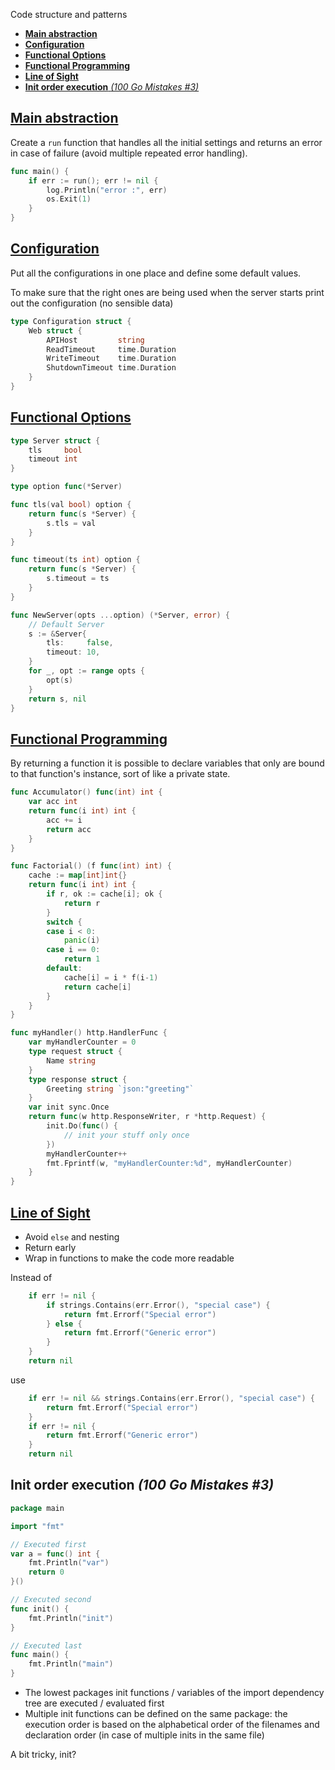 Code structure and patterns

- [**Main abstraction**](#main-abstraction)
- [**Configuration**](#configuration)
- [**Functional Options**](#functional-options)
- [**Functional Programming**](#functional-programming)
- [**Line of Sight**](#line-of-sight)
- [**Init order execution** *(100 Go Mistakes #3)*](#init-order-execution-100-go-mistakes-3)


## [**Main abstraction**](https://www.youtube.com/watch?v=IV0wrVb31Pg&t=10m40s)

Create a `run` function that handles all the initial settings and returns an error in case of failure (avoid multiple repeated error handling).

```go
func main() {
	if err := run(); err != nil {
		log.Println("error :", err)
		os.Exit(1)
	}
}
```

## [**Configuration**](https://www.youtube.com/watch?v=IV0wrVb31Pg&t=15m)

Put all the configurations in one place and define some default values.

To make sure that the right ones are being used when the server starts print out the configuration (no sensible data)

```go
type Configuration struct {
	Web struct {
		APIHost         string
		ReadTimeout     time.Duration
		WriteTimeout    time.Duration
		ShutdownTimeout time.Duration
	}
}
```


## [**Functional Options**](https://www.youtube.com/watch?v=jZ1ZsULRyE0&t=32m30s)

```go
type Server struct {
	tls     bool
	timeout int
}

type option func(*Server)

func tls(val bool) option {
	return func(s *Server) {
		s.tls = val
	}
}

func timeout(ts int) option {
	return func(s *Server) {
		s.timeout = ts
	}
}

func NewServer(opts ...option) (*Server, error) {
	// Default Server
	s := &Server{
		tls:     false,
		timeout: 10,
	}
	for _, opt := range opts {
		opt(s)
	}
	return s, nil
}
```


## [**Functional Programming**](https://www.youtube.com/watch?v=nxydu5aPtjQ&t=9m20s)

By returning a function it is possible to declare variables that only are bound to that function's instance, sort of like a private state.

```go
func Accumulator() func(int) int {
	var acc int
	return func(i int) int {
		acc += i
		return acc
	}
}
```

```go
func Factorial() (f func(int) int) {
	cache := map[int]int{}
	return func(i int) int {
		if r, ok := cache[i]; ok {
			return r
		}
		switch {
		case i < 0:
			panic(i)
		case i == 0:
			return 1
		default:
			cache[i] = i * f(i-1)
			return cache[i]
		}
	}
}
```

```go
func myHandler() http.HandlerFunc {
	var myHandlerCounter = 0
	type request struct {
		Name string
	}
	type response struct {
		Greeting string `json:"greeting"`
	}
	var init sync.Once
	return func(w http.ResponseWriter, r *http.Request) {
		init.Do(func() {
			// init your stuff only once
		})
		myHandlerCounter++
		fmt.Fprintf(w, "myHandlerCounter:%d", myHandlerCounter)
	}
}
```


## [**Line of Sight**](https://www.youtube.com/watch?v=zdKHq9Xo4OY&t=9m)

* Avoid `else` and nesting
* Return early
* Wrap in functions to make the code more readable

Instead of

```go
	if err != nil {
		if strings.Contains(err.Error(), "special case") {
			return fmt.Errorf("Special error")
		} else {
			return fmt.Errorf("Generic error")
		}
	}
	return nil
```

use

```go
	if err != nil && strings.Contains(err.Error(), "special case") {
		return fmt.Errorf("Special error")
	}
	if err != nil {
		return fmt.Errorf("Generic error")
	}
	return nil
```


## **Init order execution** *(100 Go Mistakes #3)*

```go
package main

import "fmt"

// Executed first
var a = func() int {
	fmt.Println("var")
	return 0
}()

// Executed second
func init() {
	fmt.Println("init")
}

// Executed last
func main() {
	fmt.Println("main")
}
```

* The lowest packages init functions / variables of the import dependency tree are executed / evaluated first
* Multiple init functions can be defined on the same package: the execution order is based on the alphabetical order of the filenames and declaration order (in case of multiple inits in the same file)

A bit tricky, init?
